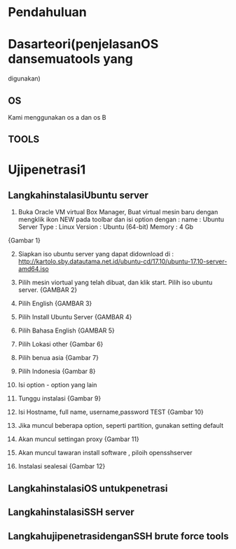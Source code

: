 # Pendahuluan
# Dasarteori(penjelasanOS dansemuatools yang 
digunakan)
## OS
Kami menggunakan os a dan os B
## TOOLS
# Ujipenetrasi1
## LangkahinstalasiUbuntu server
1. Buka Oracle VM virtual Box Manager, Buat virtual mesin baru dengan mengklik ikon NEW pada toolbar dan isi option dengan :
name : Ubuntu Server
Type : Linux
Version : Ubuntu (64-bit)
Memory : 4 Gb

{Gambar 1}

2. Siapkan iso ubuntu server yang dapat didownload di : http://kartolo.sby.datautama.net.id/ubuntu-cd/17.10/ubuntu-17.10-server-amd64.iso

3. Pilih mesin viortual yang telah dibuat, dan klik start. Pilih iso ubuntu server.
{GAMBAR 2}

4. Pilih English
{GAMBAR 3}
5. Pilih Install Ubuntu Server
{GAMBAR 4}
6. Pilih Bahasa English
{GAMBAR 5}
7. Pilih Lokasi other
{Gambar 6}
8. Pilih benua asia
{Gambar 7}
9. Pilih Indonesia
{Gambar 8}
9. Isi option - option yang lain
10. Tunggu instalasi 
{Gambar 9}
11. Isi Hostname, full name, username,password
TEST
{Gambar 10}
12. Jika muncul beberapa option, seperti partition, gunakan setting default
13. Akan muncul settingan proxy
{Gambar 11}
14. Akan muncul tawaran install software , piloih opensshserver
15. Instalasi sealesai
{Gambar 12}
## LangkahinstalasiOS untukpenetrasi
## LangkahinstalasiSSH server
## LangkahujipenetrasidenganSSH brute force tools
